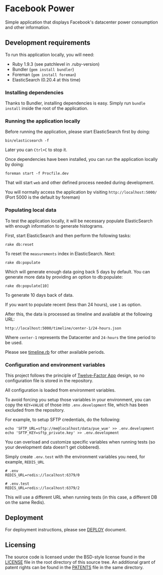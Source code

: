 # Facebook Power

Simple application that displays Facebook's datacenter power consumption and
other information.

## Development requirements

To run this application locally, you will need:

- Ruby 1.9.3 (see patchlevel in .ruby-version)
- Bundler (`gem install bundler`)
- Foreman (`gem install foreman`)
- ElasticSearch (0.20.4 at this time)

### Installing dependencies

Thanks to Bundler, installing dependencies is easy. Simply run `bundle install`
inside the root of the application.

### Running the application locally

Before running the application, please start ElasticSearch first by doing:

    bin/elasticsearch -f

Later you can `Ctrl+C` to stop it.

Once dependencies have been installed, you can run the application locally by
doing:

    foreman start -f Procfile.dev

That will start `web` and other defined process needed during development.

You will normally access the application by visiting `http://localhost:5000/`
(Port 5000 is the default by foreman)

### Populating local data

To test the application locally, it will be necessary populate ElasticSearch
with enough information to generate histograms.

First, start ElasticSearch and then perform the following tasks:

    rake db:reset

To reset the `measurements` index in ElasticSearch. Next:

    rake db:populate

Which will generate enough data going back 5 days by default. You can generate
more data by providing an option to db:populate:

    rake db:populate[10]

To generate 10 days back of data.

If you want to populate recent (less than 24 hours), use `1` as option.

After this, the data is processed as timeline and available at the following
URL:

    http://localhost:5000/timeline/center-1/24-hours.json

Where `center-1` represents the Datacenter and `24-hours` the time period to
be used.

Please see [timeline.rb](lib/power/timeline.rb) for other available periods.

### Configuration and environment variables

This project follows the principle of [Twelve-Factor App](http://12factor.net/) design,
so no configuration file is stored in the repository.

All configuration is loaded from environment variables.

To avoid forcing you setup those variables in your environment, you can copy the
`KEY=VALUE` of those into `.env.development` file, which has been excluded
from the repository.

For example, to setup SFTP credentials, do the following:

    echo 'SFTP_URL=sftp://me@localhost/data/pue_wue' >> .env.development
    echo 'SFTP_KEY=sftp_private.key' >> .env.development

You can overload and customize specific variables when running tests (so your
development data doesn't get clobbered).

Simply create `.env.test` with the environment variables you need, for example,
`REDIS_URL`

    # .env
    REDIS_URL=redis://localhost:6379/0

    # .env.test
    REDIS_URL=redis://localhost:6379/2

This will use a different URL when running tests (in this case, a different
DB on the same Redis).

## Deployment

For deployment instructions, please see [DEPLOY](DEPLOY.md) document.

## Licensing

The source code is licensed under the BSD-style license found in the
[LICENSE](LICENSE) file in the root directory of this source tree. An
additional grant of patent rights can be found in the [PATENTS](PATENTS) file
in the same directory.
